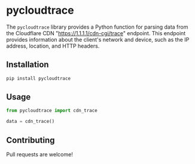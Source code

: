 # pycloudtrace

The `pycloudtrace` library provides a Python function for parsing data from the Cloudflare CDN "https://1.1.1.1/cdn-cgi/trace" endpoint. This endpoint provides information about the client's network and device, such as the IP address, location, and HTTP headers.

## Installation

``` bash
pip install pycloudtrace
```

## Usage

``` python
from pycloudtrace import cdn_trace

data = cdn_trace()
```

## Contributing

Pull requests are welcome!
